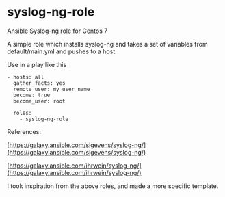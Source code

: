 # syslog-ng-role
Ansible Syslog-ng role for Centos 7

A simple role which installs syslog-ng and takes a set of variables from default/main.yml and pushes to a host.

Use in a play like this
```
- hosts: all
  gather_facts: yes
  remote_user: my_user_name
  become: true
  become_user: root

  roles:
    - syslog-ng-role
```
    
References:

[https://galaxy.ansible.com/slgevens/syslog-ng/](https://galaxy.ansible.com/slgevens/syslog-ng/)

[https://galaxy.ansible.com/ihrwein/syslog-ng/](https://galaxy.ansible.com/ihrwein/syslog-ng/)  
  
I took inspiration from the above roles, and made a more specific template.
